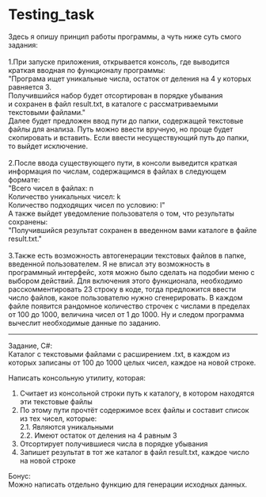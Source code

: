 # Testing_task

Здесь я опишу принцип работы программы, а чуть ниже суть смого задания:<br/>
<br/>
1.При запуске приложения, открывается консоль, где выводится краткая вводная по функционалу программы:<br/>
"Програма ищет уникальные числа, остаток от деления на 4 у которых равняется 3.<br/>
Получившийся набор будет отсортирован в порядке убывания<br/>
и сохранен в файл result.txt, в каталоге с рассматриваемыми текстовыми файлами."<br/>
Далее будет предложен ввод пути до папки, содержащей текстовые файлы для анализа. Путь можно ввести вручную, но проще будет скопировать и вставить.
Если ввести несуществующий путь до папки, то выйдет исключение.<br/>
<br/>
2.После ввода существующего пути, в консоли выведится краткая информация по числам, содержащимся в файлах в следующем формате:<br/>
"Всего чисел в файлах: n<br/>
Количество уникальных чисел: k<br/>
Количество подходящих чисел по условию: l"<br/>
А также выйдет уведомление пользователя о том, что результаты сохранены:<br/>
"Получившийся результат сохранен в введенном вами каталоге в файле result.txt."<br/>
<br/>
3.Также есть возможность автогенерации текстовых файлов в папке, введенной пользователем. Я не вписал эту возможность в программный интерфейс, хотя можно было сделать на подобии меню с выбором действий.
Для включения этого функционала, необходимо расскомментировать 23 строку в коде, тогда предложится ввести число файлов, какое пользователю нужно сгенерировать. В каждом файле появится рандомное количество строчек с числами в пределах от 100 до 1000, величина чисел от 1 до 1000. Ну и следом программа вычеслит необходимые данные по заданию.
_______________________________________________
Задание, C#:<br/>
Каталог с текстовыми файлами с расширением .txt, в каждом из которых записаны от 100 
до 1000 целых чисел, каждое на новой строке.

Написать консольную утилиту, которая:

1. Считает из консольной строки путь к каталогу, в котором находятся эти текстовые 
файлы<br/>
2. По этому пути прочтёт содержимое всех файлы и составит список из тех чисел, которые:<br/>
2.1. Являются уникальными<br/>
2.2. Имеют остаток от деления на 4 равным 3<br/>
3. Отсортирует получившиеся числа в порядке убывания<br/>
4. Запишет результат в тот же каталог в файл result.txt, каждое число на новой строке<br/>

Бонус:<br/>
Можно написать отдельно функцию для генерации исходных данных.
